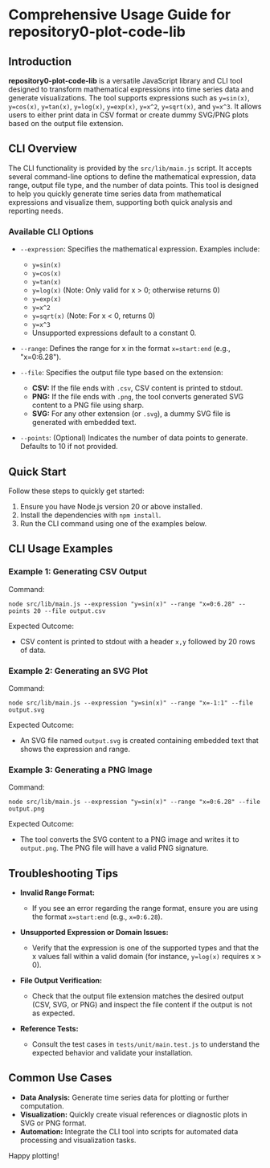 # Comprehensive Usage Guide for repository0-plot-code-lib

## Introduction

**repository0-plot-code-lib** is a versatile JavaScript library and CLI tool designed to transform mathematical expressions into time series data and generate visualizations. The tool supports expressions such as `y=sin(x)`, `y=cos(x)`, `y=tan(x)`, `y=log(x)`, `y=exp(x)`, `y=x^2`, `y=sqrt(x)`, and `y=x^3`. It allows users to either print data in CSV format or create dummy SVG/PNG plots based on the output file extension.

## CLI Overview

The CLI functionality is provided by the `src/lib/main.js` script. It accepts several command-line options to define the mathematical expression, data range, output file type, and the number of data points. This tool is designed to help you quickly generate time series data from mathematical expressions and visualize them, supporting both quick analysis and reporting needs.

### Available CLI Options

- `--expression`: Specifies the mathematical expression. Examples include:
  - `y=sin(x)`
  - `y=cos(x)`
  - `y=tan(x)`
  - `y=log(x)` (Note: Only valid for x > 0; otherwise returns 0)
  - `y=exp(x)`
  - `y=x^2`
  - `y=sqrt(x)` (Note: For x < 0, returns 0)
  - `y=x^3`
  - Unsupported expressions default to a constant 0.

- `--range`: Defines the range for x in the format `x=start:end` (e.g., "x=0:6.28").

- `--file`: Specifies the output file type based on the extension:
  - **CSV:** If the file ends with `.csv`, CSV content is printed to stdout.
  - **PNG:** If the file ends with `.png`, the tool converts generated SVG content to a PNG file using sharp.
  - **SVG:** For any other extension (or `.svg`), a dummy SVG file is generated with embedded text.

- `--points`: (Optional) Indicates the number of data points to generate. Defaults to 10 if not provided.

## Quick Start

Follow these steps to quickly get started:

1. Ensure you have Node.js version 20 or above installed.
2. Install the dependencies with `npm install`.
3. Run the CLI command using one of the examples below.

## CLI Usage Examples

### Example 1: Generating CSV Output

Command:
```
node src/lib/main.js --expression "y=sin(x)" --range "x=0:6.28" --points 20 --file output.csv
```

Expected Outcome:
- CSV content is printed to stdout with a header `x,y` followed by 20 rows of data.

### Example 2: Generating an SVG Plot

Command:
```
node src/lib/main.js --expression "y=sin(x)" --range "x=-1:1" --file output.svg
```

Expected Outcome:
- An SVG file named `output.svg` is created containing embedded text that shows the expression and range.

### Example 3: Generating a PNG Image

Command:
```
node src/lib/main.js --expression "y=sin(x)" --range "x=0:6.28" --file output.png
```

Expected Outcome:
- The tool converts the SVG content to a PNG image and writes it to `output.png`. The PNG file will have a valid PNG signature.

## Troubleshooting Tips

- **Invalid Range Format:**
  - If you see an error regarding the range format, ensure you are using the format `x=start:end` (e.g., `x=0:6.28`).

- **Unsupported Expression or Domain Issues:**
  - Verify that the expression is one of the supported types and that the x values fall within a valid domain (for instance, `y=log(x)` requires x > 0).

- **File Output Verification:**
  - Check that the output file extension matches the desired output (CSV, SVG, or PNG) and inspect the file content if the output is not as expected.

- **Reference Tests:**
  - Consult the test cases in `tests/unit/main.test.js` to understand the expected behavior and validate your installation.

## Common Use Cases

- **Data Analysis:** Generate time series data for plotting or further computation.
- **Visualization:** Quickly create visual references or diagnostic plots in SVG or PNG format.
- **Automation:** Integrate the CLI tool into scripts for automated data processing and visualization tasks.

Happy plotting!
